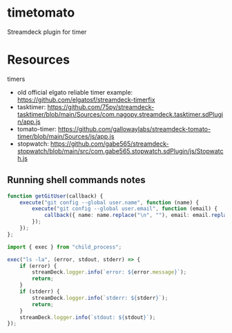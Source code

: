 # timetomato

Streamdeck plugin for timer

# Resources

timers

- old official elgato reliable timer example: <https://github.com/elgatosf/streamdeck-timerfix>
- tasktimer: <https://github.com/75py/streamdeck-tasktimer/blob/main/Sources/com.nagopy.streamdeck.tasktimer.sdPlugin/app.js>
- tomato-timer: <https://github.com/gallowaylabs/streamdeck-tomato-timer/blob/main/Sources/js/app.js>
- stopwatch: <https://github.com/gabe565/streamdeck-stopwatch/blob/main/src/com.gabe565.stopwatch.sdPlugin/js/Stopwatch.js>

## Running shell commands notes

```typescript
function getGitUser(callback) {
    execute("git config --global user.name", function (name) {
        execute("git config --global user.email", function (email) {
            callback({ name: name.replace("\n", ""), email: email.replace("\n", "") });
        });
    });
};

import { exec } from "child_process";

exec("ls -la", (error, stdout, stderr) => {
    if (error) {
        streamDeck.logger.info(`error: ${error.message}`);
        return;
    }
    if (stderr) {
        streamDeck.logger.info(`stderr: ${stderr}`);
        return;
    }
    streamDeck.logger.info(`stdout: ${stdout}`);
});
```
